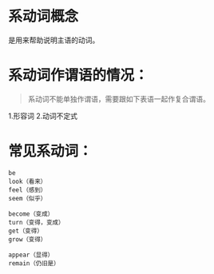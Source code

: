 # 系动词概念
  是用来帮助说明主语的动词。

# 系动词作谓语的情况：
  > 系动词不能单独作谓语，需要跟如下表语一起作复合谓语。
  
  1.形容词
  2.动词不定式

# 常见系动词：
	be
	look（看来）
	feel（感到）
	seem（似乎）

	become（变成）
	turn（变得，变成）
	get（变得）
	grow（变得）

	appear（显得）
	remain（仍旧是）